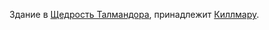 Здание в [Щедрость Талмандора](Места/Анкорато/Щедрость%20Талмандора/Щедрость%20Талмандора.md), принадлежит [Киллмару](НИПы/НИПы%20в%20Щедрости%20Талмандора/Киллмар.md).